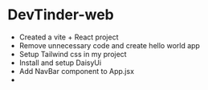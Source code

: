 # DevTinder-web

- Created a vite + React project
- Remove unnecessary code  and  create hello  world app 
- Setup Tailwind css in my project
- Install and setup DaisyUi 
- Add NavBar component to App.jsx
-  
